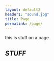 ```yaml
---
layout: default2
header1: "sound.jpg"
title: Page
permalink: /page/
---
```



this is stuff on a page

## *STUFF*
